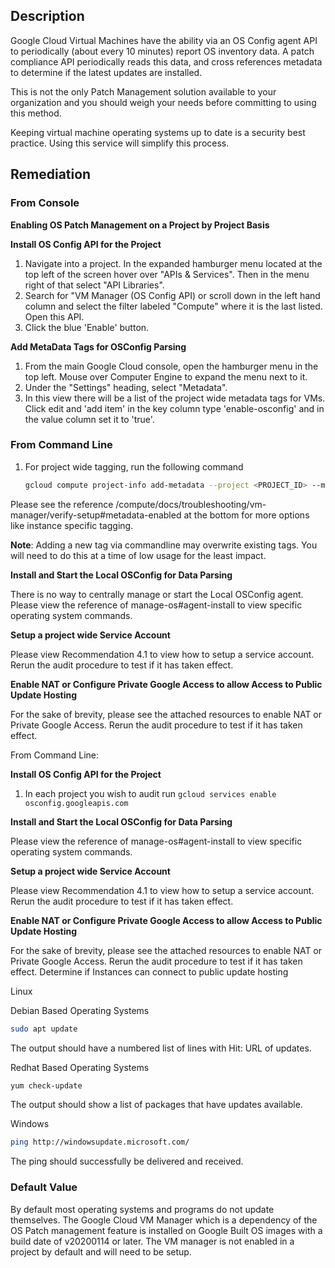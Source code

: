 ## Description

Google Cloud Virtual Machines have the ability via an OS Config agent API to periodically (about every 10 minutes) report OS inventory data. A patch compliance API periodically reads this data, and cross references metadata to determine if the latest updates are installed.

This is not the only Patch Management solution available to your organization and you should weigh your needs before committing to using this method.

Keeping virtual machine operating systems up to date is a security best practice. Using this service will simplify this process.

## Remediation

### From Console

**Enabling OS Patch Management on a Project by Project Basis**

**Install OS Config API for the Project**

1. Navigate into a project. In the expanded hamburger menu located at the top left of the screen hover over "APIs & Services". Then in the menu right of that select "API Libraries".
2. Search for "VM Manager (OS Config API) or scroll down in the left hand column and select the filter labeled "Compute" where it is the last listed. Open this API.
3. Click the blue 'Enable' button.

**Add MetaData Tags for OSConfig Parsing**

1. From the main Google Cloud console, open the hamburger menu in the top left. Mouse over Computer Engine to expand the menu next to it.
2. Under the "Settings" heading, select "Metadata".
3. In this view there will be a list of the project wide metadata tags for VMs. Click edit and 'add item' in the key column type 'enable-osconfig' and in the value column set it to 'true'.

### From Command Line

1. For project wide tagging, run the following command

    ```bash
    gcloud compute project-info add-metadata --project <PROJECT_ID> --metadata=enable-osconfig=TRUE
    ```

Please see the reference /compute/docs/troubleshooting/vm-manager/verify-setup#metadata-enabled at the bottom for more options like instance specific tagging.

**Note**: Adding a new tag via commandline may overwrite existing tags. You will need to do this at a time of low usage for the least impact.

**Install and Start the Local OSConfig for Data Parsing**

There is no way to centrally manage or start the Local OSConfig agent. Please view the reference of manage-os#agent-install to view specific operating system commands.

**Setup a project wide Service Account**

Please view Recommendation 4.1 to view how to setup a service account. Rerun the audit procedure to test if it has taken effect.

**Enable NAT or Configure Private Google Access to allow Access to Public Update Hosting**

For the sake of brevity, please see the attached resources to enable NAT or Private Google Access. Rerun the audit procedure to test if it has taken effect.

From Command Line:

**Install OS Config API for the Project**

1. In each project you wish to audit run `gcloud services enable osconfig.googleapis.com`

**Install and Start the Local OSConfig for Data Parsing**

Please view the reference of manage-os#agent-install to view specific operating system commands.

**Setup a project wide Service Account**

Please view Recommendation 4.1 to view how to setup a service account. Rerun the audit procedure to test if it has taken effect.

**Enable NAT or Configure Private Google Access to allow Access to Public Update Hosting**

For the sake of brevity, please see the attached resources to enable NAT or Private Google Access. Rerun the audit procedure to test if it has taken effect. Determine if Instances can connect to public update hosting

Linux

Debian Based Operating Systems

```bash
sudo apt update
```

The output should have a numbered list of lines with Hit: URL of updates.

Redhat Based Operating Systems

```bash
yum check-update
```

The output should show a list of packages that have updates available.

Windows

```bash
ping http://windowsupdate.microsoft.com/
```

The ping should successfully be delivered and received.

### Default Value

By default most operating systems and programs do not update themselves. The Google Cloud VM Manager which is a dependency of the OS Patch management feature is installed on Google Built OS images with a build date of v20200114 or later. The VM manager is not enabled in a project by default and will need to be setup.